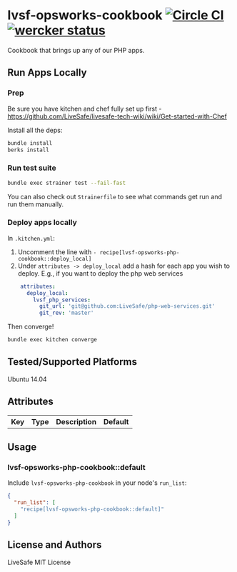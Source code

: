 # lvsf-opsworks-cookbook [![Circle CI](https://circleci.com/gh/LiveSafe/lvsf-opsworks-cookboook.svg?style=svg)](https://circleci.com/gh/LiveSafe/lvsf-opsworks-cookboook) [![wercker status](https://app.wercker.com/status/2c48e40ece2552cd83e362ddbe0234f3/m "wercker status")](https://app.wercker.com/project/bykey/2c48e40ece2552cd83e362ddbe0234f3)

Cookbook that brings up any of our PHP apps.

## Run Apps Locally

### Prep

Be sure you have kitchen and chef fully set up first - https://github.com/LiveSafe/livesafe-tech-wiki/wiki/Get-started-with-Chef


Install all the deps:
```bash
bundle install
berks install
```

### Run test suite

```bash
bundle exec strainer test --fail-fast
```

You can also check out `Strainerfile` to see what commands get run and run them manually.


### Deploy apps locally

In `.kitchen.yml`:

1. Uncomment the line with `- recipe[lvsf-opsworks-php-cookbook::deploy_local]`
1. Under `attributes -> deploy_local` add a hash for each app you wish to deploy.  E.g., if you want to deploy the php web services
```yml
    attributes:
      deploy_local:
        lvsf_php_services:
          git_url: 'git@github.com:LiveSafe/php-web-services.git'
          git_rev: 'master'
```
Then converge!

```bash
bundle exec kitchen converge
```

## Tested/Supported Platforms

Ubuntu 14.04

## Attributes

<table>
  <tr>
    <th>Key</th>
    <th>Type</th>
    <th>Description</th>
    <th>Default</th>
  </tr>
</table>

## Usage

### lvsf-opsworks-php-cookbook::default

Include `lvsf-opsworks-php-cookbook` in your node's `run_list`:

```json
{
  "run_list": [
    "recipe[lvsf-opsworks-php-cookbook::default]"
  ]
}
```

## License and Authors

LiveSafe
MIT License
